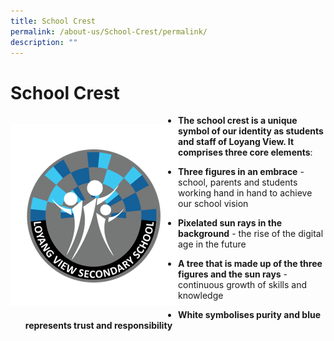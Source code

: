 ```yaml
---
title: School Crest
permalink: /about-us/School-Crest/permalink/
description: ""
---
```

School Crest
============



<div>

<div style="float: left">

![](/images/Logo.png)

</div><div>

*   **The school crest is a unique symbol of our identity as students and staff of Loyang View. It comprises three core elements**:

*   **Three figures in an embrace** \- school, parents and students working hand in hand to achieve our school vision
*   **Pixelated sun rays in the background** \- the rise of the digital age in the future
*   **A tree that is made up of the three figures and the sun rays** \- continuous growth of skills and knowledge

  

*   **White symbolises purity and blue represents trust and responsibility**

</div></div>




</div></div>